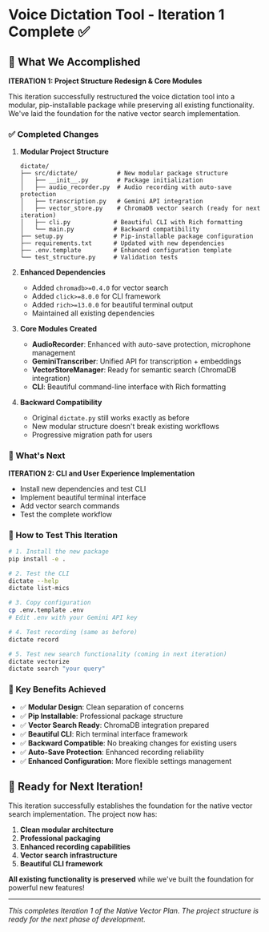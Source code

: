 # Voice Dictation Tool - Iteration 1 Complete ✅

## 🎯 What We Accomplished

**ITERATION 1: Project Structure Redesign & Core Modules**

This iteration successfully restructured the voice dictation tool into a modular, pip-installable package while preserving all existing functionality. We've laid the foundation for the native vector search implementation.

### ✅ Completed Changes

1. **Modular Project Structure**
   ```
   dictate/
   ├── src/dictate/           # New modular package structure
   │   ├── __init__.py        # Package initialization
   │   ├── audio_recorder.py  # Audio recording with auto-save protection
   │   ├── transcription.py   # Gemini API integration
   │   ├── vector_store.py    # ChromaDB vector search (ready for next iteration)
   │   ├── cli.py            # Beautiful CLI with Rich formatting
   │   └── main.py           # Backward compatibility
   ├── setup.py              # Pip-installable package configuration
   ├── requirements.txt      # Updated with new dependencies
   ├── .env.template         # Enhanced configuration template
   └── test_structure.py     # Validation tests
   ```

2. **Enhanced Dependencies**
   - Added `chromadb>=0.4.0` for vector search
   - Added `click>=8.0.0` for CLI framework
   - Added `rich>=13.0.0` for beautiful terminal output
   - Maintained all existing dependencies

3. **Core Modules Created**
   - **AudioRecorder**: Enhanced with auto-save protection, microphone management
   - **GeminiTranscriber**: Unified API for transcription + embeddings
   - **VectorStoreManager**: Ready for semantic search (ChromaDB integration)
   - **CLI**: Beautiful command-line interface with Rich formatting

4. **Backward Compatibility**
   - Original `dictate.py` still works exactly as before
   - New modular structure doesn't break existing workflows
   - Progressive migration path for users

### 🔄 What's Next

**ITERATION 2: CLI and User Experience Implementation**
- Install new dependencies and test CLI
- Implement beautiful terminal interface
- Add vector search commands
- Test the complete workflow

### 🚀 How to Test This Iteration

```bash
# 1. Install the new package
pip install -e .

# 2. Test the CLI
dictate --help
dictate list-mics

# 3. Copy configuration
cp .env.template .env
# Edit .env with your Gemini API key

# 4. Test recording (same as before)
dictate record

# 5. Test new search functionality (coming in next iteration)
dictate vectorize
dictate search "your query"
```

### 🎯 Key Benefits Achieved

- ✅ **Modular Design**: Clean separation of concerns
- ✅ **Pip Installable**: Professional package structure
- ✅ **Vector Search Ready**: ChromaDB integration prepared
- ✅ **Beautiful CLI**: Rich terminal interface framework
- ✅ **Backward Compatible**: No breaking changes for existing users
- ✅ **Auto-Save Protection**: Enhanced recording reliability
- ✅ **Enhanced Configuration**: More flexible settings management

## 🎉 Ready for Next Iteration!

This iteration successfully establishes the foundation for the native vector search implementation. The project now has:

1. **Clean modular architecture**
2. **Professional packaging**
3. **Enhanced recording capabilities**
4. **Vector search infrastructure**
5. **Beautiful CLI framework**

**All existing functionality is preserved** while we've built the foundation for powerful new features!

---

*This completes Iteration 1 of the Native Vector Plan. The project structure is ready for the next phase of development.*

